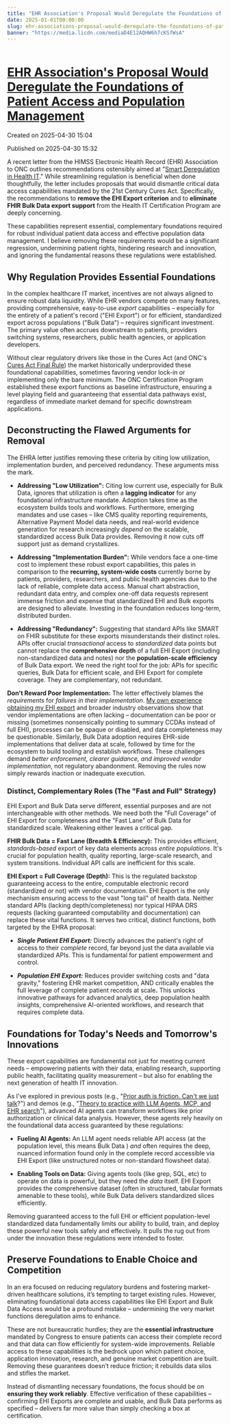 ```yaml
---
title: "EHR Association's Proposal Would Deregulate the Foundations of Patient Access and Population Management"
date: 2025-01-01T00:00:00
slug: ehr-associations-proposal-would-deregulate-the-foundations-of-patient-access-and-population-management
banner: "https://media.licdn.com/mediaD4E12AQHW6h7cKSfWsA"
---
```


<img alt="" src="https://media.licdn.com/mediaD4E12AQHW6h7cKSfWsA" title=""/>
<h1><a href="https://www.linkedin.com/pulse/ehr-associations-proposal-would-deregulate-patient-josh-mandel-md-xbzke">EHR Association's Proposal Would Deregulate the Foundations of Patient Access and Population Management</a></h1>
<p class="created">Created on 2025-04-30 15:04</p>
<p class="published">Published on 2025-04-30 15:32</p>
<div><p>A recent letter from the HIMSS Electronic Health Record (EHR) Association to ONC outlines recommendations ostensibly aimed at "<a href="https://www.ehra.org/sites/ehra.org/files/EHR%20Association%20Letter%20to%20ASTP-ONC%20-%20Certification%20Program%20Deregulatory%20Suggestions.pdf" target="_blank">Smart Deregulation in Health IT</a>."  While streamlining regulation is beneficial when done thoughtfully, the letter includes proposals that would dismantle critical data access capabilities mandated by the 21st Century Cures Act. Specifically, the recommendations to <strong>remove the EHI Export criterion</strong> and to <strong>eliminate FHIR Bulk Data export support</strong> from the Health IT Certification Program are deeply concerning.</p><p>These capabilities represent essential, complementary foundations required for robust individual patient data access and effective population data management. I believe removing these requirements would be a significant regression, undermining patient rights, hindering research and innovation, and ignoring the fundamental reasons these regulations were established.</p><h2>Why Regulation Provides Essential Foundations</h2><p>In the complex healthcare IT market, incentives are not always aligned to ensure robust data liquidity. While EHR vendors compete on many features, providing comprehensive, easy-to-use <em>export</em> capabilities – especially for the entirety of a patient's record ("EHI Export") or for efficient, standardized export across populations ("Bulk Data") – requires significant investment. The primary value often accrues downstream to patients, providers switching systems, researchers, public health agencies, or application developers.</p><p>Without clear regulatory drivers like those in the Cures Act (and ONC's <a href="https://www.healthit.gov/topic/oncs-cures-act-final-rule" target="_blank">Cures Act Final Rule</a>) the market historically underprovided these foundational capabilities, sometimes favoring vendor lock-in or implementing only the bare minimum. The ONC Certification Program established these export functions as baseline infrastructure, ensuring a level playing field and guaranteeing that essential data pathways exist, regardless of immediate market demand for specific downstream applications.</p><h2>Deconstructing the Flawed Arguments for Removal</h2><p>The EHRA letter justifies removing these criteria by citing low utilization, implementation burden, and perceived redundancy. These arguments miss the mark.</p><ul><li><p><strong>Addressing "Low Utilization":</strong> Citing low current use, especially for Bulk Data, ignores that utilization is often a <strong>lagging indicator</strong> for any foundational infrastructure mandate. Adoption takes time as the ecosystem builds tools and workflows. Furthermore, emerging mandates and use cases – like CMS quality reporting requirements, Alternative Payment Model data needs, and real-world evidence generation for research increasingly <em>depend</em> on the scalable, standardized access Bulk Data provides. Removing it now cuts off support just as demand crystallizes.</p></li><li><p><strong>Addressing "Implementation Burden":</strong> While vendors face a one-time cost to implement these robust export capabilities, this pales in comparison to the <strong>recurring, system-wide costs</strong> currently borne by patients, providers, researchers, and public health agencies due to the lack of reliable, complete data access. Manual chart abstraction, redundant data entry, and complex one-off data requests represent immense friction and expense that standardized EHI and Bulk exports are designed to alleviate. Investing in the foundation reduces long-term, distributed burden.</p></li><li><p><strong>Addressing "Redundancy":</strong> Suggesting that standard APIs like SMART on FHIR substitute for these exports misunderstands their distinct roles. APIs offer crucial <em>transactional</em> access to <em>standardized</em> data points but cannot replace the <strong>comprehensive depth</strong> of a full EHI Export (including non-standardized data and notes) nor the <strong>population-scale efficiency</strong> of Bulk Data export. We need the right tool for the job: APIs for specific queries, Bulk Data for efficient scale, and EHI Export for complete coverage. They are complementary, not redundant.</p></li></ul><p><strong>Don't Reward Poor Implementation:</strong> The letter effectively blames the <em>requirements</em> for <em>failures in their implementation</em>. <a href="https://youtu.be/40DesxAUF_c?si=vBaVk48uBH-0SnSo" target="_blank">My own experience obtaining my EHI export</a> and broader industry observations show that vendor implementations are often lacking – documentation can be poor or missing (sometimes nonsensically pointing to summary CCDAs instead of full EHI), processes can be opaque or disabled, and data completeness may be questionable. Similarly, Bulk Data adoption requires EHR-side implementations that deliver data at scale, followed by time for the ecosystem to build tooling and establish workflows. These challenges demand <em>better enforcement, clearer guidance, and improved vendor implementation</em>, not regulatory abandonment. Removing the rules now simply rewards inaction or inadequate execution.</p><h3>Distinct, Complementary Roles (The "Fast and Full" Strategy)</h3><p>EHI Export and Bulk Data serve different, essential purposes and are not interchangeable with other methods. We need both the "Full Coverage" of EHI Export for completeness and the "Fast Lane" of Bulk Data for standardized scale. Weakening either leaves a critical gap.</p><p><strong>FHIR Bulk Data = Fast Lane (Breadth &amp; Efficiency):</strong> This provides efficient, <em>standards-based</em> export of key data elements across <em>entire populations</em>. It's crucial for population health, quality reporting, large-scale research, and system transitions. Individual API calls are inefficient for this scale.</p><p><strong>EHI Export = Full Coverage (Depth):</strong> This is the regulated backstop guaranteeing access to the entire, computable electronic record (standardized or not) with vendor documentation. EHI Export is the only mechanism ensuring access to the vast "long tail" of health data. Neither standard APIs (lacking depth/completeness) nor typical HIPAA DRS requests (lacking guaranteed computability and documentation) can replace these vital functions. It serves two critical, distinct functions, both targeted by the EHRA proposal:</p><ul><li><p><strong><em>Single Patient EHI Export:</em></strong> Directly advances the patient's right of access to their <em>complete</em> record, far beyond just the data available via standardized APIs. This is fundamental for patient empowerment and control.</p></li><li><p><strong><em>Population EHI Export:</em></strong> Reduces provider switching costs and "data gravity," fostering EHR market competition, AND critically enables the full leverage of complete patient records at scale<strong>.</strong> This unlocks innovative pathways for advanced analytics, deep population health insights, comprehensive AI-oriented workflows, and research that requires complete data.</p></li></ul><h2>Foundations for Today's Needs and Tomorrow's Innovations</h2><p>These export capabilities are fundamental not just for meeting current needs – empowering patients with their data, enabling research, supporting public health, facilitating quality measurement – but also for enabling the next generation of health IT innovation.</p><p>As I've explored in previous posts (e.g., "<a href="https://www.linkedin.com/pulse/prior-auth-friction-cant-we-just-talk-josh-mandel-md-taq6c/" target="_blank">Prior auth is friction. Can't we just talk</a>?")  and demos (e.g., "<a href="https://www.linkedin.com/pulse/theory-practice-llm-agents-using-mcp-tools-real-ehr-data-mandel-md-acknc/" target="_blank">Theory to practice with LLM Agents, MCP, and EHR search</a>"), advanced AI agents can transform workflows like prior authorization or clinical data analysis. However, these agents rely heavily on the foundational data access guaranteed by these regulations:</p><ul><li><p><strong>Fueling AI Agents:</strong> An LLM agent needs reliable API access (at the population level, this means  Bulk Data ) <em>and</em> often requires the deep, nuanced information found only in the complete record accessible via EHI Export (like unstructured notes or non-standard flowsheet data).</p></li><li><p><strong>Enabling Tools on Data:</strong> Giving agents tools (like grep, SQL, etc) to operate on data is powerful, but they need the <em>data</em> itself. EHI Export provides the comprehensive dataset (often in structured, tabular formats amenable to these tools), while Bulk Data delivers standardized slices efficiently.</p></li></ul><p>Removing guaranteed access to the full EHI or efficient population-level standardized data fundamentally limits our ability to build, train, and deploy these powerful new tools safely and effectively. It pulls the rug out from under the innovation these regulations were intended to foster.</p><h2>Preserve Foundations to Enable Choice and Competition</h2><p>In an era focused on reducing regulatory burdens and fostering market-driven healthcare solutions, it’s tempting to target existing rules. However, eliminating foundational data access capabilities like EHI Export and Bulk Data Access would be a profound mistake – undermining the very market functions deregulation aims to enhance.</p><p>These are not bureaucratic hurdles; they are the <strong>essential infrastructure</strong> mandated by Congress to ensure patients can access their complete record and that data can flow efficiently for system-wide improvements. Reliable access to these capabilities is the bedrock upon which patient choice, application innovation, research, and genuine market competition are built. Removing these guarantees doesn’t reduce friction; it rebuilds data silos and stifles the market.</p><p>Instead of dismantling necessary foundations, the focus should be on <strong>ensuring they work reliably</strong>. Effective verification of these capabilities – confirming EHI Exports are complete and usable, and Bulk Data performs as specified – delivers far more value than simply checking a box at certification.</p><p></p></div>
